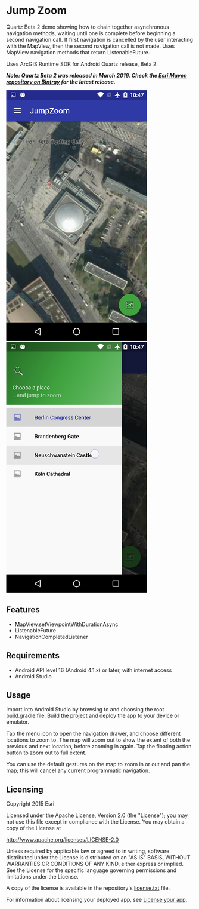 # Jump Zoom

Quartz Beta 2 demo showing how to chain together asynchronous navigation methods, waiting until one is complete before beginning a second navigation call. If first navigation is cancelled by the user interacting with the MapView, then the second navigation call is not made. Uses MapView navigation methods that return ListenableFuture.

Uses ArcGIS Runtime SDK for Android Quartz release, Beta 2.

***Note: Quartz Beta 2 was released in March 2016. Check the [Esri Maven repository on Bintray](https://bintray.com/esri/arcgis/arcgis-android/view) for the latest release.***

![JumpZoom1](JumpZoom_demo_screenshot1.png)
![JumpZoom2](JumpZoom_demo_screenshot2.png)

## Features
* MapView.setViewpointWithDurationAsync
* ListenableFuture
* NavigationCompletedListener

## Requirements
* Android API level 16 (Android 4.1.x) or later, with internet access
* Android Studio

## Usage
Import into Android Studio by browsing to and choosing the root build.gradle file. Build the project and deploy the app to your device or emulator.

Tap the menu icon to open the navigation drawer, and choose different locations to zoom to. The map will zoom out to show the extent of both the previous and next location, before zooming in again. Tap the floating action button to zoom out to full extent.

You can use the default gestures on the map to zoom in or out and pan the map; this will cancel any current programmatic navigation.

## Licensing
Copyright 2015 Esri

Licensed under the Apache License, Version 2.0 (the "License"); you may not use this file except in compliance with the License. You may obtain a copy of the License at

http://www.apache.org/licenses/LICENSE-2.0

Unless required by applicable law or agreed to in writing, software distributed under the License is distributed on an "AS IS" BASIS, WITHOUT WARRANTIES OR CONDITIONS OF ANY KIND, either express or implied. See the License for the specific language governing permissions and limitations under the License.

A copy of the license is available in the repository's [license.txt](https://github.com/Esri/arcgis-runtime-demos-android/blob/master/license.txt) file.

For information about licensing your deployed app, see [License your app](https://developers.arcgis.com/android/guide/license-your-app.htm).
